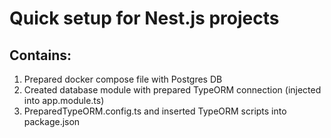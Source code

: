 # Quick setup for Nest.js projects

## Contains:

1. Prepared docker compose file with Postgres DB
2. Created database module with prepared TypeORM connection (injected into app.module.ts)
3. PreparedTypeORM.config.ts and inserted TypeORM scripts into package.json